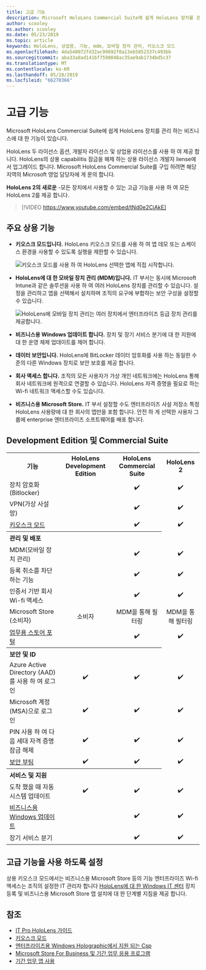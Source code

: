 ```yaml
---
title: 고급 기능
description: Microsoft HoloLens Commercial Suite에 쉽게 HoloLens 장치를 관리 하는 비즈니스에 대 한 기능이 있습니다.  HoloLens 2 개가 equipt 기본적으로 고급 기능을 사용 하 여입니다.
author: scooley
ms.author: scooley
ms.date: 05/23/2019
ms.topic: article
keywords: HoloLens, 상업용, 기능, mdm, 모바일 장치 관리, 키오스크 모드
ms.openlocfilehash: 4da540072fd32ac99692f0a13eb5852337c493bb
ms.sourcegitcommit: aba33a8ad1416f7598048ac35ae9ab1734bd5c37
ms.translationtype: MT
ms.contentlocale: ko-KR
ms.lasthandoff: 05/28/2019
ms.locfileid: "66270366"
---
```

# <a name="commercial-features"></a>고급 기능

Microsoft HoloLens Commercial Suite에 쉽게 HoloLens 장치를 관리 하는 비즈니스에 대 한 기능이 있습니다.

HoloLens 두 라이선스 옵션, 개발자 라이선스 및 상업용 라이선스를 사용 하 여 제공 합니다.  HoloLens의 상용 capabilitis 잠금을 해제 하는 상용 라이선스 개발자 liense에서 업그레이드 합니다.  Microsoft HoloLens Commercial Suite를 구입 하려면 해당 지역의 Microsoft 영업 담당자에 게 문의 합니다.

**HoloLens 2의 새로운** -모든 장치에서 사용할 수 있는 고급 기능을 사용 하 여 모든 HoloLens 2를 제공 합니다.

>[!VIDEO https://www.youtube.com/embed/tNd0e2CiAkE]

## <a name="key-commercial-features"></a>주요 상용 기능

* **키오스크 모드입니다.** HoloLens 키오스크 모드를 사용 하 여 앱 데모 또는 쇼케이스 환경을 사용할 수 있도록 실행을 제한할 수 있습니다.

  ![키오스크 모드를 사용 하 여 HoloLens 선택한 앱에 직접 시작합니다.](images/201608-kioskmode-400px.png)

* **HoloLens에 대 한 모바일 장치 관리 (MDM)입니다.** IT 부서는 동시에 Microsoft Intune과 같은 솔루션을 사용 하 여 여러 HoloLens 장치를 관리할 수 있습니다. 설정을 관리하고 앱을 선택해서 설치하며 조직의 요구에 부합하는 보안 구성을 설정할 수 있습니다.

  ![HoloLens에 모바일 장치 관리는 여러 장치에서 엔터프라이즈 등급 장치 관리를 제공합니다.](images/201608-enterprisemanagement-400px.png)
   
* **비즈니스용 Windows 업데이트 합니다.** 장치 및 장기 서비스 분기에 대 한 지원에 대 한 운영 체제 업데이트를 제어 합니다.
* **데이터 보안입니다.** HoloLens에 BitLocker 데이터 암호화를 사용 하는 동일한 수준의 다른 Windows 장치로 보안 보호를 제공 합니다.
* **회사 액세스 합니다.** 조직의 모든 사용자가 가상 개인 네트워크에는 HoloLens 통해 회사 네트워크에 원격으로 연결할 수 있습니다. HoloLens 자격 증명을 필요로 하는 Wi-fi 네트워크 액세스할 수도 있습니다.
* **비즈니스용 Microsoft Store.** IT 부서 설정할 수도 엔터프라이즈 사설 저장소 특정 HoloLens 사용량에 대 한 회사의 앱만을 포함 합니다. 안전 하 게 선택한 사용자 그룹에 enterprise 엔터프라이즈 소프트웨어를 배포 합니다.

## <a name="development-edition-vs-commercial-suite"></a>Development Edition 및 Commercial Suite

<table>
<tr>
<th>기능</th><th>HoloLens Development Edition</th><th>HoloLens Commercial Suite</th><th>HoloLens 2</th>
</tr><tr>
<td>장치 암호화 (Bitlocker)</td><td></td><td style="text-align: center;">✔️</td><td style="text-align: center;">✔️</td>
</tr><tr>
<td>VPN(가상 사설망)</td><td></td><td style="text-align: center;">✔️</td><td style="text-align: center;">✔️</td>
</tr><tr>
<td><a href="using-the-windows-device-portal.md#kiosk-mode">키오스크 모드</a></td><td></td><td style="text-align: center;">✔️</td><td style="text-align: center;">✔️</td>
</tr><tr>
<th colspan="3" style="text-align: left;"> 관리 및 배포</th>
</tr><tr>
<td>MDM(모바일 장치 관리)</td><td style="text-align: center;"></td><td style="text-align: center;">✔️</td><td style="text-align: center;">✔️</td>
</tr><tr>
<td>등록 취소를 차단 하는 기능</td><td></td><td style="text-align: center;">✔️</td><td style="text-align: center;">✔️</td>
</tr><tr>
<td>인증서 기반 회사 Wi-fi 액세스</td><td></td><td style="text-align: center;">✔️</td><td style="text-align: center;">✔️</td>
</tr><tr>
<td>Microsoft Store (소비자)</td><td style="text-align: center;">소비자</td><td style="text-align: center;">MDM을 통해 필터링</td><td style="text-align: center;">MDM을 통해 필터링</td>
</tr><tr>
<td><a href="https://technet.microsoft.com/itpro/windows/manage/working-with-line-of-business-apps">업무용 스토어 포털</a></td><td></td><td style="text-align: center;">✔️</td><td style="text-align: center;">✔️</td>
</tr><tr>
<th colspan="3" style="text-align: left;"> 보안 및 ID</th>
</tr><tr>
<td>Azure Active Directory (AAD)를 사용 하 여 로그인</td><td style="text-align: center;">✔️</td><td style="text-align: center;">✔️</td><td style="text-align: center;">✔️</td>
</tr><tr>
<td>Microsoft 계정 (MSA)으로 로그인</td><td style="text-align: center;">✔️</td><td style="text-align: center;">✔️</td><td style="text-align: center;">✔️</td>
</tr><tr>
<td>PIN 사용 하 여 다음 세대 자격 증명 잠금 해제</td><td style="text-align: center;">✔️</td><td style="text-align: center;">✔️</td><td style="text-align: center;">✔️</td>
</tr><tr>
<td><a href="https://msdn.microsoft.com/windows/hardware/commercialize/manufacture/desktop/secure-boot-overview">보안 부팅</a></td><td style="text-align: center;">✔️</td><td style="text-align: center;">✔️</td><td style="text-align: center;">✔️</td>
</tr><tr>
<th colspan="3" style="text-align: left;"> 서비스 및 지원</th>
</tr><tr>
<td>도착 했을 때 자동 시스템 업데이트</td><td style="text-align: center;">✔️</td><td style="text-align: center;">✔️</td><td style="text-align: center;">✔️</td>
</tr><tr>
<td><a href="https://technet.microsoft.com/itpro/windows/plan/windows-update-for-business">비즈니스용 Windows 업데이트</a></td><td></td><td style="text-align: center;">✔️</td><td style="text-align: center;">✔️</td>
</tr><tr>
<td>장기 서비스 분기</td><td></td><td style="text-align: center;">✔️</td><td style="text-align: center;">✔️</td>
</tr>
</table>



## <a name="enabling-commercial-features"></a>고급 기능을 사용 하도록 설정

상용 키오스크 모드에서는 비즈니스용 Microsoft Store 등의 기능 엔터프라이즈 Wi-fi 액세스는 조직의 설정한 IT 관리자 합니다 [HoloLens에 대 한 Windows IT 센터](https://docs.microsoft.com/hololens) 장치 등록 및 비즈니스용 Microsoft Store 앱 설치에 대 한 단계별 지침을 제공 합니다.

## <a name="see-also"></a>참조
* [IT Pro HoloLens 가이드](https://technet.microsoft.com/itpro/hololens/index)
* [키오스크 모드](using-the-windows-device-portal.md#kiosk-mode)
* [엔터프라이즈용 Windows Holographic에서 지원 되는 Csp](https://msdn.microsoft.com/library/windows/hardware/dn920025(v=vs.85).aspx#HoloLens)
* [Microsoft Store For Business 및 기간 업무 응용 프로그램](https://blogs.technet.microsoft.com/sbucci/2016/04/13/windows-store-for-business-and-line-of-business-applications/)
* [기간 업무 앱 사용](https://technet.microsoft.com/itpro/windows/manage/working-with-line-of-business-apps)
